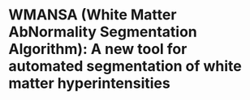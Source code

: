 # WMANSA (White Matter AbNormality Segmentation Algorithm): A new tool for automated segmentation of white matter hyperintensities

